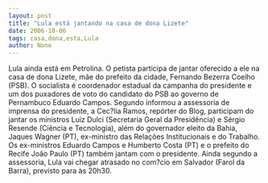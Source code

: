 ```yaml
---
layout: post
title: "Lula está jantando na casa de dona Lizete"
date: 2006-10-06
tags: casa,dona,esta,Lula
author: None
---
```

Lula ainda está em Petrolina. O petista participa de jantar oferecido a ele na casa de dona Lizete, mãe do prefeito da cidade, Fernando Bezerra Coelho (PSB). 
O socialista é coordenador estadual da campanha do presidente e um dos puxadores de voto do candidato do PSB ao governo de Pernambuco Eduardo Campos. 
Segundo informou a assessoria de imprensa do presidente, a Cec?lia Ramos, repórter do Blog, participam do jantar os ministros Luiz Dulci (Secretaria Geral da Presidência) e Sérgio Resende (Ciência e Tecnologia), além do governador eleito da Bahia, Jaques Wagner (PT), ex-ministro das Relações Institucionais e do Trabalho.
Os ex-ministros Eduardo Campos e Humberto Costa (PT) e o prefeito do Recife João Paulo (PT) também jantam com o presidente. 
Ainda segundo a assessoria, Lula vai chegar atrasado no com?cio em Salvador (Farol da Barra), previsto para às 20h30. 